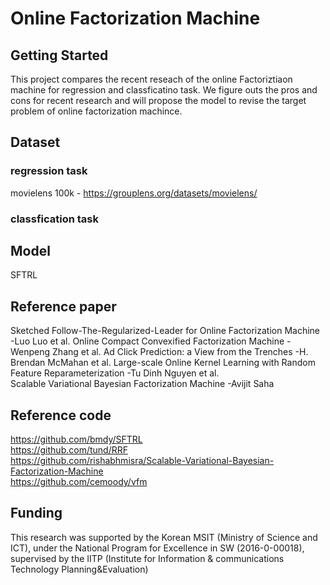 # Online Factorization Machine

## Getting Started

This project compares the recent reseach of the online Factoriztiaon machine for regression and classficatino task. We figure outs the pros and cons for recent research and will propose the model to revise the target problem of online factorization machince.

## Dataset

### regression task <br/>
movielens 100k - https://grouplens.org/datasets/movielens/
    
### classfication task <br/>
    
   

## Model

SFTRL
    
## Reference paper

Sketched Follow-The-Regularized-Leader for Online Factorization Machine -Luo Luo et al.
Online Compact Convexified Factorization Machine -Wenpeng Zhang et al.
Ad Click Prediction: a View from the Trenches -H. Brendan McMahan et al.
Large-scale Online Kernel Learning with Random Feature Reparameterization -Tu Dinh Nguyen et al.
<br/>
Scalable Variational Bayesian Factorization Machine -Avijit Saha

## Reference code

https://github.com/bmdy/SFTRL <br/>
https://github.com/tund/RRF <br/>
https://github.com/rishabhmisra/Scalable-Variational-Bayesian-Factorization-Machine <br/>
https://github.com/cemoody/vfm <br/>

## Funding

This research was supported by the Korean MSIT (Ministry of Science and ICT), under the National Program for Excellence in SW (2016-0-00018), supervised by the IITP (Institute for Information & communications Technology Planning&Evaluation)

